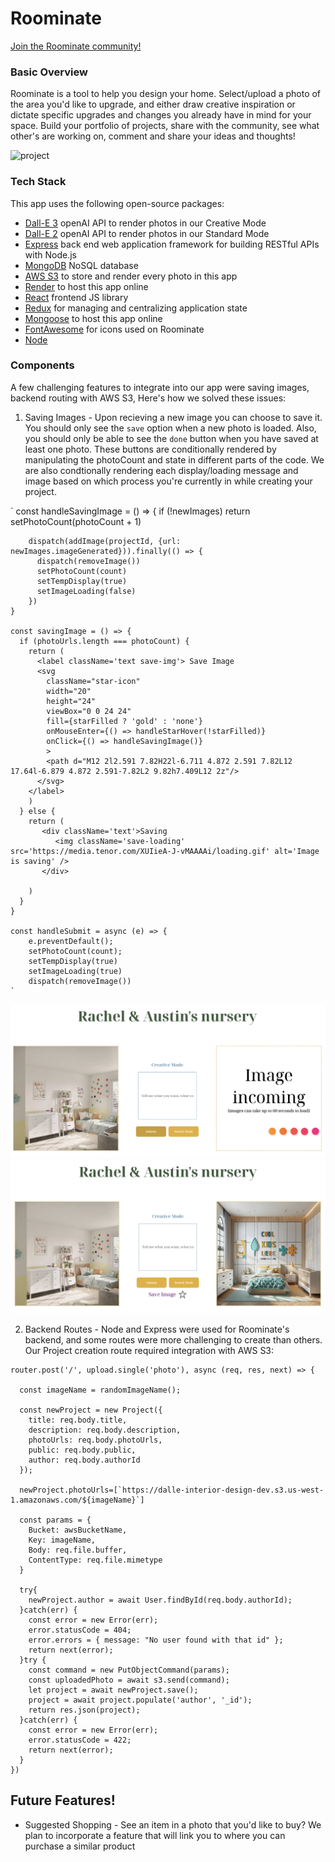 # Roominate

[Join the Roominate community!](https://roominate.onrender.com/)

### Basic Overview

Roominate is a tool to help you design your home. Select/upload a photo of the area you'd like to upgrade, and either draw creative inspiration or dictate specific upgrades and changes you already have in mind for your space. Build your portfolio of projects, share with the community, see what other's are working on, comment and share your ideas and thoughts!

  ![project](frontend/assets/readMeImgs/project.gif)

### Tech Stack
This app uses the following open-source packages:

 - [Dall-E 3](https://rubyonrails.org/) openAI API to render photos in our Creative Mode
 - [Dall-E 2](https://aws.amazon.com/) openAI API to render photos in our Standard Mode
 - [Express](https://expressjs.com/) back end web application framework for building RESTful APIs with Node.js
 - [MongoDB](https://rubyonrails.org/) NoSQL database
 - [AWS S3](https://aws.amazon.com/) to store and render every photo in this app
 - [Render](https://render.com/) to host this app online
 - [React](https://react.dev/) frontend JS library
 - [Redux](https://redux.js.org/) for managing and centralizing application state
 - [Mongoose](https://render.com/) to host this app online
 - [FontAwesome](https://fontawesome.com/) for icons used on Roominate
 - [Node](https://nodejs.org/en)


### Components
A few challenging features to integrate into our app were saving images, backend routing with AWS S3,
Here's how we solved these issues:

1. Saving Images - Upon recieving a new image you can choose to save it. You should only see the `save` option when a new photo is loaded. Also, you should only be able to see the `done` button when you have saved at least one photo. These buttons are conditionally rendered by manipulating the photoCount and state in different parts of the code. We are also condtionally rendering each display/loading message  and image based on which process you're currently in while creating your project.

` const handleSavingImage = () => {
        if (!newImages) return
        setPhotoCount(photoCount + 1)

        dispatch(addImage(projectId, {url: newImages.imageGenerated})).finally(() => {
          dispatch(removeImage())
          setPhotoCount(count)
          setTempDisplay(true)
          setImageLoading(false)
        })
    }

    const savingImage = () => {
      if (photoUrls.length === photoCount) {
        return (
          <label className='text save-img'> Save Image
          <svg
            className="star-icon"
            width="20"
            height="24"
            viewBox="0 0 24 24"
            fill={starFilled ? 'gold' : 'none'}
            onMouseEnter={() => handleStarHover(!starFilled)}
            onClick={() => handleSavingImage()}
            >
            <path d="M12 2l2.591 7.82H22l-6.711 4.872 2.591 7.82L12 17.64l-6.879 4.872 2.591-7.82L2 9.82h7.409L12 2z"/>
          </svg>
        </label>
        )
      } else {
        return (
           <div className='text'>Saving
              <img className='save-loading' src='https://media.tenor.com/XUIieA-J-vMAAAAi/loading.gif' alt='Image is saving' />
           </div>

        )
      }
    }

    const handleSubmit = async (e) => {
        e.preventDefault();
        setPhotoCount(count);
        setTempDisplay(true)
        setImageLoading(true)
        dispatch(removeImage())
    `
  ![save1](frontend/assets/readMeImgs/save1.png)
  ![save2](frontend/assets/readMeImgs/save2.png)


2. Backend Routes - Node and Express were used for Roominate's backend, and some routes were more challenging to create than others. Our Project
creation route required integration with AWS S3:

```
router.post('/', upload.single('photo'), async (req, res, next) => {

  const imageName = randomImageName();

  const newProject = new Project({
    title: req.body.title,
    description: req.body.description,
    photoUrls: req.body.photoUrls,
    public: req.body.public,
    author: req.body.authorId
  });

  newProject.photoUrls=[`https://dalle-interior-design-dev.s3.us-west-1.amazonaws.com/${imageName}`]

  const params = {
    Bucket: awsBucketName,
    Key: imageName,
    Body: req.file.buffer,
    ContentType: req.file.mimetype
  }

  try{
    newProject.author = await User.findById(req.body.authorId);
  }catch(err) {
    const error = new Error(err);
    error.statusCode = 404;
    error.errors = { message: "No user found with that id" };
    return next(error);
  }try {
    const command = new PutObjectCommand(params);
    const uploadedPhoto = await s3.send(command);
    let project = await newProject.save();
    project = await project.populate('author', '_id');
    return res.json(project);
  }catch(err) {
    const error = new Error(err);
    error.statusCode = 422;
    return next(error);
  }
})
```


## Future Features!
- Suggested Shopping - See an item in a photo that you'd like to buy? We plan to incorporate a feature that will link you to where you can purchase a similar product
